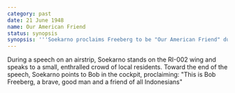 ```yaml
---
category: past
date: 21 June 1948
name: Our American Friend
status: synopsis
synopsis: '''Soekarno proclaims Freeberg to be "Our American Friend" during a speech delivered from the wing of RI-002.'''
---
```


During a speech on an airstrip, Soekarno stands on the
RI-002 wing and speaks to a small, enthralled crowd of local residents.
Toward the end of the speech, Soekarno points to Bob in the cockpit,
proclaiming: "This is Bob Freeberg, a brave, good man and a friend of
all Indonesians"
